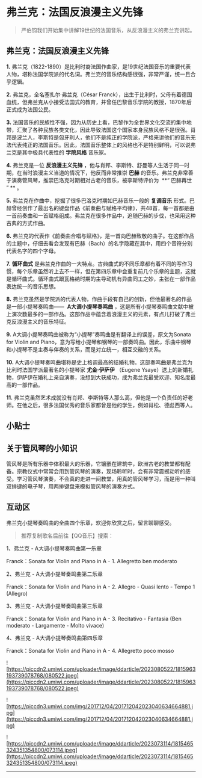 # 弗兰克：法国反浪漫主义先锋

> 严伯钧我们开始集中讲解19世纪的法国音乐，从反浪漫主义的弗兰克讲起。

## 弗兰克：法国反浪漫主义先锋

 **1.** 弗兰克（1822-1890）是比利时裔法国作曲家，是19世纪法国音乐的重要代表人物，堪称法国学院派的代名词。弗兰克的音乐结构感很强，非常严谨，统一且合乎逻辑。

 **2.** 弗兰克，全名塞扎尔·弗兰克（César Franck），出生于比利时，父母有着德国血统，但弗兰克从小接受法国式的教育，并曾任巴黎音乐学院的教授，1870年后正式成为法国公民。

 **3.** 法国音乐的民族性不强，因为从历史上看，巴黎作为全世界文化交流的集中地带，汇聚了各种民族各类文化，因此导致法国这个国家本身民族风格不是很强。肖邦是波兰人，李斯特是匈牙利人，他们不是纯正的学院派，严格来讲他们的音乐无法代表纯正的法国音乐。因此，法国音乐整体上的风格也不是特别鲜明，可以说弗兰克是其中极具代表性的 **学院风格** 音乐家。

 **4.** 弗兰克是一位 **反浪漫主义先锋** ，他与肖邦、李斯特、舒曼等人生活于同一时期，在当时浪漫主义当道的情况下，他反而非常推崇 **巴赫** 的音乐。弗兰克非常善于演奏管风琴，推崇巴洛克时期相对古老的音乐，被李斯特评价为  **“ 巴赫再世 ” ** 。

 **5.** 弗兰克在作曲中，挖掘了很多巴洛克时期如巴赫音乐一般的 **复调音乐** 形式。巴赫曾经创作了最出名的键盘作品《前奏曲与赋格平均律》，共48首，每一首都是由一首前奏曲和一首赋格组成。弗兰克在很多作品中，追随巴赫的步伐，也采用这种古典的方式作曲。

 **6.** 弗兰克的代表作《前奏曲合唱与赋格》，是一首向巴赫致敬的曲子。在这部作品的主题中，仔细去看会发现有巴赫（Bach）的名字隐藏在其中，用四个音符分别代表名字的四个字母。

 **7.**  **循环曲式** 是弗兰克作曲的一大特点。古典曲式的不同乐章都有着不同的写作习惯，每个乐章虽然听上去不一样，但在第四乐章中会重复前几个乐章的主题，这就是循环曲式。循环曲式跟瓦格纳时期的主导动机有异曲同工之妙，主张在一部作品表达统一的音乐思想。

 **8.** 弗兰克虽然是学院派的代表人物，作曲手段有自己的创新，但他最著名的作品是一部小提琴奏鸣曲——  **A大调小提琴奏鸣曲** ，这是所有小提琴奏鸣曲文献中被上演次数最多的一部作品。这部作品中蕴含着浪漫主义的元素，有点儿打破了弗兰克反浪漫主义的音乐特征。

 **9.** A大调小提琴奏鸣曲被称为“小提琴”奏鸣曲是有翻译上的误差，原文为Sonata for Violin and Piano，意为写给小提琴和钢琴的一部奏鸣曲。因此，乐曲中钢琴和小提琴不是主奏与伴奏的关系，而是对立统一，相互交融的关系。

 **10.** A大调小提琴奏鸣曲堪称是史上格调最高的结婚礼物。这部奏鸣曲是弗兰克为比利时法国学派最著名的小提琴家 **尤金·伊萨伊** （Eugene Ysaye）送上的新婚礼物，伊萨伊在婚礼上亲自演奏，没想到大获成功，成为弗兰克最受欢迎、知名度最高的一部作品。

 **11.** 弗兰克虽然艺术成就没有肖邦、李斯特等人那么高，但他是一个负责任的好老师。在他之后，很多法国优秀的音乐家都曾是他的学生，例如肖松、德彪西等人。

## 小贴士

## 关于管风琴的小知识

管风琴是所有乐器中体积最大的乐器，它镶嵌在建筑中，欧洲古老的教堂都有配备。宗教仪式中常常会用到管风琴的演奏，现场聆听时，会有非常震撼动听的感受。学习管风琴演奏，不会真的走进一间教堂，用真的管风琴学习，而是用一种叫双排键的电子琴，用两排键盘来模拟管风琴的演奏方式。

## 互动区

弗兰克小提琴奏鸣曲的全曲四个乐章，欢迎你欣赏之后，留言聊聊感受。

> 推荐复制歌名后前往【QQ音乐】搜索：

1、弗兰克 - A大调小提琴奏鸣曲第一乐章

Franck：Sonata for Violin and Piano in A - 1. Allegretto ben moderato 

2、弗兰克 - A大调小提琴奏鸣曲第二乐章

Franck：Sonata for Violin and Piano in A - 2. Allegro - Quasi lento - Tempo 1 (Allegro) 

3、弗兰克 - A大调小提琴奏鸣曲第三乐章

Franck：Sonata for Violin and Piano in A - 3. Recitativo - Fantasia (Ben moderato - Largamente - Molto vivace) 

4、弗兰克 - A大调小提琴奏鸣曲第四乐章

Franck：Sonata for Violin and Piano in A - 4. Allegretto poco mosso 

![https://piccdn2.umiwi.com/uploader/image/ddarticle/2023080522/1815963193739078768/080522.jpeg](https://piccdn2.umiwi.com/uploader/image/ddarticle/2023080522/1815963193739078768/080522.jpeg)

![https://piccdn3.umiwi.com/img/201712/04/201712042023040634664881.jpg](https://piccdn3.umiwi.com/img/201712/04/201712042023040634664881.jpg)

![https://piccdn2.umiwi.com/uploader/image/ddarticle/2023073114/1815465324351354800/073114.jpeg](https://piccdn2.umiwi.com/uploader/image/ddarticle/2023073114/1815465324351354800/073114.jpeg)

---
